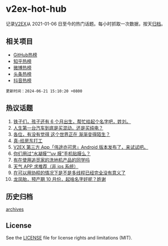 # v2ex-hot-hub

 记录[V2EX](https://www.v2ex.com/)从 2021-01-06 日至今的热门话题。每小时抓取一次数据，按天[归档](archives)。
 
 ## 相关项目

- [GitHub热榜](https://github.com/lonnyzhang423/github-hot-hub)
- [知乎热榜](https://github.com/lonnyzhang423/zhihu-hot-hub)
- [微博热榜](https://github.com/lonnyzhang423/weibo-hot-hub)
- [头条热榜](https://github.com/lonnyzhang423/toutiao-hot-hub)
- [抖音热榜](https://github.com/lonnyzhang423/douyin-hot-hub)


 `更新时间：2024-06-21 15:10:20 +0800`

## 热议话题

1. [铁子们，孩子还有 6 个月出生，帮忙给起个名字吧，姓刘。](https://www.v2ex.com/t/1051400)
1. [人生第一台汽车到底是买混动，还是买纯电？](https://www.v2ex.com/t/1051212)
1. [各位，有没有觉得 这个世界正在 渐渐变得陌生？](https://www.v2ex.com/t/1051382)
1. [真-给房东打工](https://www.v2ex.com/t/1051359)
1. [V2EX 第三方 App「伟途亦可思」Android 版本发布了，来试试吧。](https://www.v2ex.com/t/1051194)
1. [你们用过“水凝膜”“uv 膜”手机贴膜么？](https://www.v2ex.com/t/1051299)
1. [有在使用追觅家的洗地机产品的同学吗](https://www.v2ex.com/t/1051351)
1. [天气 APP 求推荐（非 ios 系统）](https://www.v2ex.com/t/1051399)
1. [在可以用协程的情况下是不是多线程已经完全没有意义了](https://www.v2ex.com/t/1051295)
1. [龙凤胎，预产期 10 月份，起啥名字好呢？姓谢](https://www.v2ex.com/t/1051433)

## 历史归档

[archives](archives)

## License

See the [LICENSE](LICENSE) file for license rights and limitations (MIT).

